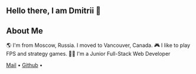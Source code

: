 ## Hello there, I am Dmitrii 👋

## About Me

🌎 I'm from Moscow, Russia. I moved to Vancouver, Canada.
🎮 I like to play FPS and strategy games.
👨‍💻 I'm a Junior Full-Stack Web Developer

[Mail](mailto:dmitriifomin.dev@outlook.com) •
[Github](https://github.com/Kanadets) •
